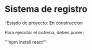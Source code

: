 <h1> Sistema de registro</h1>

-Estado de proyecto: En construccion 

Para ejecutar el sistema, debes poner:

'''npm install react'''
